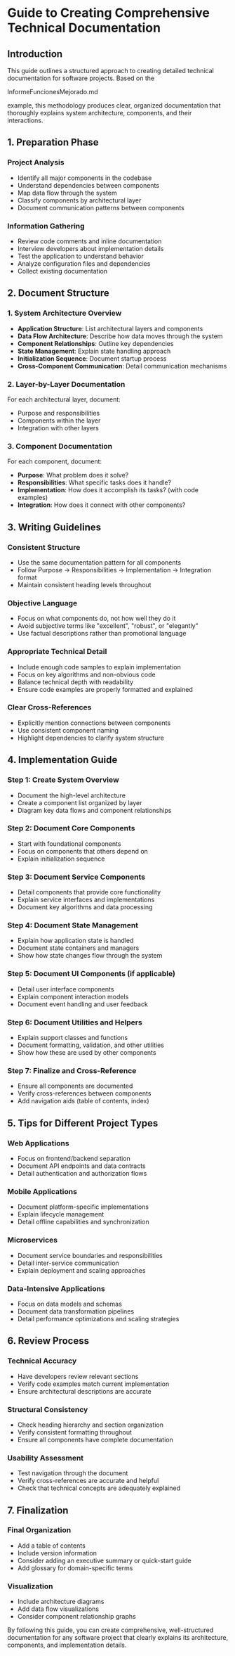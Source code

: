 # Guide to Creating Comprehensive Technical Documentation

## Introduction

This guide outlines a structured approach to creating detailed technical documentation for software projects. Based on the 

InformeFuncionesMejorado.md

 example, this methodology produces clear, organized documentation that thoroughly explains system architecture, components, and their interactions.

## 1. Preparation Phase

### Project Analysis
- Identify all major components in the codebase
- Understand dependencies between components
- Map data flow through the system
- Classify components by architectural layer
- Document communication patterns between components

### Information Gathering
- Review code comments and inline documentation
- Interview developers about implementation details
- Test the application to understand behavior
- Analyze configuration files and dependencies
- Collect existing documentation

## 2. Document Structure

### 1. System Architecture Overview
- **Application Structure**: List architectural layers and components
- **Data Flow Architecture**: Describe how data moves through the system
- **Component Relationships**: Outline key dependencies
- **State Management**: Explain state handling approach
- **Initialization Sequence**: Document startup process
- **Cross-Component Communication**: Detail communication mechanisms

### 2. Layer-by-Layer Documentation
For each architectural layer, document:
- Purpose and responsibilities
- Components within the layer
- Integration with other layers

### 3. Component Documentation
For each component, document:
- **Purpose**: What problem does it solve?
- **Responsibilities**: What specific tasks does it handle?
- **Implementation**: How does it accomplish its tasks? (with code examples)
- **Integration**: How does it connect with other components?

## 3. Writing Guidelines

### Consistent Structure
- Use the same documentation pattern for all components
- Follow Purpose → Responsibilities → Implementation → Integration format
- Maintain consistent heading levels throughout

### Objective Language
- Focus on what components do, not how well they do it
- Avoid subjective terms like "excellent", "robust", or "elegantly"
- Use factual descriptions rather than promotional language

### Appropriate Technical Detail
- Include enough code samples to explain implementation
- Focus on key algorithms and non-obvious code
- Balance technical depth with readability
- Ensure code examples are properly formatted and explained

### Clear Cross-References
- Explicitly mention connections between components
- Use consistent component naming
- Highlight dependencies to clarify system structure

## 4. Implementation Guide

### Step 1: Create System Overview
- Document the high-level architecture
- Create a component list organized by layer
- Diagram key data flows and component relationships

### Step 2: Document Core Components
- Start with foundational components
- Focus on components that others depend on
- Explain initialization sequence

### Step 3: Document Service Components
- Detail components that provide core functionality
- Explain service interfaces and implementations
- Document key algorithms and data processing

### Step 4: Document State Management
- Explain how application state is handled
- Document state containers and managers
- Show how state changes flow through the system

### Step 5: Document UI Components (if applicable)
- Detail user interface components
- Explain component interaction models
- Document event handling and user feedback

### Step 6: Document Utilities and Helpers
- Explain support classes and functions
- Document formatting, validation, and other utilities
- Show how these are used by other components

### Step 7: Finalize and Cross-Reference
- Ensure all components are documented
- Verify cross-references between components
- Add navigation aids (table of contents, index)

## 5. Tips for Different Project Types

### Web Applications
- Focus on frontend/backend separation
- Document API endpoints and data contracts
- Detail authentication and authorization flows

### Mobile Applications
- Document platform-specific implementations
- Explain lifecycle management
- Detail offline capabilities and synchronization

### Microservices
- Document service boundaries and responsibilities
- Detail inter-service communication
- Explain deployment and scaling approaches

### Data-Intensive Applications
- Focus on data models and schemas
- Document data transformation pipelines
- Detail performance optimizations and scaling strategies

## 6. Review Process

### Technical Accuracy
- Have developers review relevant sections
- Verify code examples match current implementation
- Ensure architectural descriptions are accurate

### Structural Consistency
- Check heading hierarchy and section organization
- Verify consistent formatting throughout
- Ensure all components have complete documentation

### Usability Assessment
- Test navigation through the document
- Verify cross-references are accurate and helpful
- Check that technical concepts are adequately explained

## 7. Finalization

### Final Organization
- Add a table of contents
- Include version information
- Consider adding an executive summary or quick-start guide
- Add glossary for domain-specific terms

### Visualization
- Include architecture diagrams
- Add data flow visualizations
- Consider component relationship graphs

By following this guide, you can create comprehensive, well-structured documentation for any software project that clearly explains its architecture, components, and implementation details.